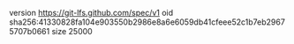 version https://git-lfs.github.com/spec/v1
oid sha256:41330828fa104e903550b2986e8a6e6059db41cfeee52c1b7eb29675707b0661
size 25000
